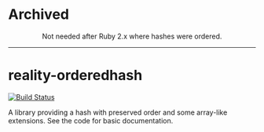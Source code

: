 # Archived

<p align="center">Not needed after Ruby 2.x where hashes were ordered.</p>

---
# reality-orderedhash

[![Build Status](https://secure.travis-ci.org/realityforge/reality-orderedhash.svg?branch=master)](http://travis-ci.org/realityforge/reality-orderedhash)

A library providing a hash with preserved order and some array-like extensions.
See the code for basic documentation.
